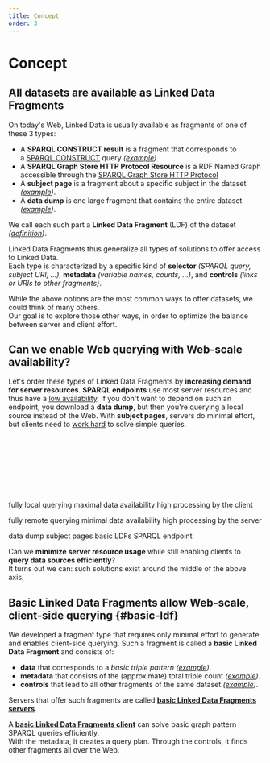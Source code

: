 ```yaml
---
title: Concept
order: 3
---
```


# Concept

## All datasets are available as Linked Data Fragments
On today's Web, Linked Data is usually available as fragments of one of these 3 types:

- A **SPARQL CONSTRUCT result** is a fragment that corresponds to a [SPARQL CONSTRUCT](http://www.w3.org/TR/sparql11-query/#construct) query
  _([example](http://dbpedia.org/sparql?default-graph-uri=http%3A%2F%2Fdbpedia.org&query=CONSTRUCT+%7B+%3Fp+a+dbpedia-owl%3AArtist+%7D%0D%0AWHERE+%7B+%3Fp+a+dbpedia-owl%3AArtist+%7D&format=text%2Fturtle))_.
- A **SPARQL Graph Store HTTP Protocol Resource** is a RDF Named Graph accessible through the [SPARQL Graph Store HTTP Protocol](http://www.w3.org/TR/2013/REC-sparql11-http-rdf-update-20130321/)
- A **subject page** is a fragment about a specific subject in the dataset
  _([example](http://dbpedia.org/page/Linked_data))_.
- A **data dump** is one large fragment that contains the entire dataset
  _([example](http://downloads.dbpedia.org/3.9/en/))_.

We call each such part a **Linked Data Fragment** (LDF) of the dataset
_([definition](/in-depth/#ldf))_.

Linked Data Fragments thus generalize
all types of solutions to offer access to Linked Data.
<br>
Each type is characterized by a specific kind of **selector** _(SPARQL query, subject URI, …)_,
**metadata** _(variable names, counts, …)_,
and **controls** _(links or URIs to other fragments)_.

While the above options are the most common ways to offer datasets,
we could think of many others.
<br>
Our goal is to explore those other ways,
in order to optimize the balance between server and client effort.



## Can we enable Web querying with Web-scale availability?
Let's order these types of Linked Data Fragments
by **increasing demand for server resources**.
**SPARQL endpoints** use most server resources
and thus have a [low availability](http://sw.deri.org/~aidanh/docs/epmonitorISWC.pdf).
If you don't want to depend on such an endpoint,
you download a **data dump**,
but then you're querying a local source instead of the Web.
With **subject pages**, servers do minimal effort,
but clients need to [work hard](http://squin.sourceforge.net/) to solve simple queries.

<svg height="115">
  <marker id="rightArrow" markerWidth="10" markerHeight="10" refx="10" refy="5">
    <polyline points="0,0 10,5 0,10"  fill="none" stroke="black" />
  </marker>
  <marker id="leftArrow" markerWidth="10" markerHeight="10" refx="0" refy="5">
    <polyline points="10,0 0,5 10,10" fill="none" stroke="black" />
  </marker>

  <line x1="0" y1="74" x2="100%" y2="74"
        style="marker-start: url(#leftArrow); marker-end: url(#rightArrow);"/>

  <text x="0.5%" y="25" class="caption">fully local querying</text>
  <text x="0.5%" y="42" class="caption">maximal data availability</text>
  <text x="0.5%" y="59" class="caption">high processing by the client</text>

  <text x="99.5%" y="25" class="caption right">fully remote querying</text>
  <text x="99.5%" y="42" class="caption right">minimal data availability</text>
  <text x="99.5%" y="59" class="caption right">high processing by the server</text>

  <line x1="5%"  x2="5%"  y1="69" y2="80" />
  <line x1="20%" x2="20%" y1="69" y2="80" />
  <line x1="43%" x2="43%" y1="69" y2="80" />
  <line x1="85%" x2="85%" y1="69" y2="80" />
  <text  x="7%"   y="95"  class="label">data dump</text>
  <text  x="22%"  y="95"  class="label">subject pages</text>
  <text  x="43%"  y="95"  class="label"><a xlink:href="#basic-ldf">basic LDFs</a></text>
  <text  x="85%"  y="95"  class="label">SPARQL endpoint</text>
</svg>

Can we **minimize server resource usage**
while still enabling clients to **query data sources efficiently**?
<br>
It turns out we can:
such solutions exist around the middle of the above axis.

## Basic Linked Data Fragments allow Web-scale, client-side querying {#basic-ldf}
We developed a fragment type that requires only minimal effort to generate
and enables client-side querying.
Such a fragment is called a **basic Linked Data Fragment** and consists of:

- **data** that corresponds to a _basic triple pattern_
  _([example](http://data.linkeddatafragments.org/dbpedia?subject=&predicate=rdf%3Atype&object=dbpedia-owl%3ARestaurant))_.
- **metadata** that consists of the (approximate) total triple count
  _([example](http://data.linkeddatafragments.org/dbpedia?subject=&predicate=rdf%3Atype&object=))_.
- **controls** that lead to all other fragments of the same dataset
  _([example](http://data.linkeddatafragments.org/dbpedia?subject=&predicate=&object=%22John%22%40en))_.

Servers that offer such fragments are called
[**basic Linked Data Fragments servers**](/software/).

A [**basic Linked Data Fragments client**](/software/)
can solve basic graph pattern SPARQL queries efficiently.
<br>
With the metadata, it creates a query plan.
Through the controls, it finds other fragments all over the Web.